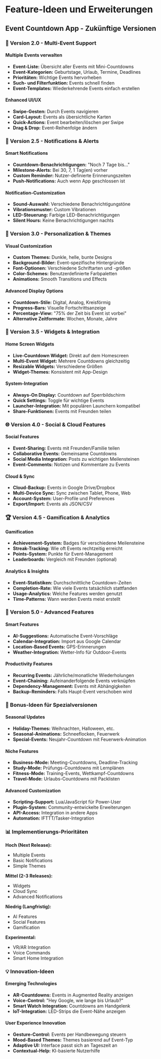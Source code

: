 # Feature-Ideen und Erweiterungen
## Event Countdown App - Zukünftige Versionen

### 🎯 Version 2.0 - Multi-Event Support

#### Multiple Events verwalten
- **Event-Liste:** Übersicht aller Events mit Mini-Countdowns
- **Event-Kategorien:** Geburtstage, Urlaub, Termine, Deadlines
- **Prioritäten:** Wichtige Events hervorheben
- **Such- und Filterfunktion:** Events schnell finden
- **Event-Templates:** Wiederkehrende Events einfach erstellen

#### Enhanced UI/UX
- **Swipe-Gesten:** Durch Events navigieren
- **Card-Layout:** Events als übersichtliche Karten
- **Quick-Actions:** Event bearbeiten/löschen per Swipe
- **Drag & Drop:** Event-Reihenfolge ändern

### 🔔 Version 2.5 - Notifications & Alerts

#### Smart Notifications
- **Countdown-Benachrichtigungen:** "Noch 7 Tage bis..."
- **Milestone-Alerts:** Bei 30, 7, 1 Tag(en) vorher
- **Custom Reminder:** Nutzer-definierte Erinnerungszeiten
- **Push-Notifications:** Auch wenn App geschlossen ist

#### Notification-Customization
- **Sound-Auswahl:** Verschiedene Benachrichtigungstöne
- **Vibrationsmuster:** Custom Vibrationen
- **LED-Steuerung:** Farbige LED-Benachrichtigungen
- **Silent Hours:** Keine Benachrichtigungen nachts

### 🎨 Version 3.0 - Personalization & Themes

#### Visual Customization
- **Custom Themes:** Dunkle, helle, bunte Designs
- **Background-Bilder:** Event-spezifische Hintergründe
- **Font-Optionen:** Verschiedene Schriftarten und -größen
- **Color-Schemes:** Benutzerdefinierte Farbpaletten
- **Animations:** Smooth Transitions und Effects

#### Advanced Display Options
- **Countdown-Stile:** Digital, Analog, Kreisförmig
- **Progress-Bars:** Visuelle Fortschrittsanzeige
- **Percentage-View:** "75% der Zeit bis Event ist vorbei"
- **Alternative Zeitformate:** Wochen, Monate, Jahre

### 📱 Version 3.5 - Widgets & Integration

#### Home Screen Widgets
- **Live-Countdown Widget:** Direkt auf dem Homescreen
- **Multi-Event Widget:** Mehrere Countdowns gleichzeitig
- **Resizable Widgets:** Verschiedene Größen
- **Widget-Themes:** Konsistent mit App-Design

#### System-Integration
- **Always-On Display:** Countdown auf Sperrbildschirm
- **Quick Settings:** Toggle für wichtige Events
- **Launcher-Integration:** Mit populären Launchern kompatibel
- **Share-Funktionen:** Events mit Freunden teilen

### 🌐 Version 4.0 - Social & Cloud Features

#### Social Features
- **Event-Sharing:** Events mit Freunden/Familie teilen
- **Collaborative Events:** Gemeinsame Countdowns
- **Social Media Integration:** Posts zu wichtigen Meilensteinen
- **Event-Comments:** Notizen und Kommentare zu Events

#### Cloud & Sync
- **Cloud-Backup:** Events in Google Drive/Dropbox
- **Multi-Device Sync:** Sync zwischen Tablet, Phone, Web
- **Account-System:** User-Profile und Preferences
- **Export/Import:** Events als JSON/CSV

### 🏆 Version 4.5 - Gamification & Analytics

#### Gamification
- **Achievement-System:** Badges für verschiedene Meilensteine
- **Streak-Tracking:** Wie oft Events rechtzeitig erreicht
- **Points-System:** Punkte für Event-Management
- **Leaderboards:** Vergleich mit Freunden (optional)

#### Analytics & Insights
- **Event-Statistiken:** Durchschnittliche Countdown-Zeiten
- **Completion-Rate:** Wie viele Events tatsächlich stattfanden
- **Usage-Analytics:** Welche Features werden genutzt
- **Time-Patterns:** Wann werden Events meist erstellt

### 🔧 Version 5.0 - Advanced Features

#### Smart Features
- **AI-Suggestions:** Automatische Event-Vorschläge
- **Calendar-Integration:** Import aus Google Calendar
- **Location-Based Events:** GPS-Erinnerungen
- **Weather-Integration:** Wetter-Info für Outdoor-Events

#### Productivity Features
- **Recurring Events:** Jährliche/monatliche Wiederholungen
- **Event-Chaining:** Aufeinanderfolgende Events verknüpfen
- **Dependency-Management:** Events mit Abhängigkeiten
- **Backup-Reminders:** Falls Haupt-Event verschoben wird

### 🎁 Bonus-Ideen für Spezialversionen

#### Seasonal Updates
- **Holiday-Themes:** Weihnachten, Halloween, etc.
- **Seasonal-Animations:** Schneeflocken, Feuerwerk
- **Special-Events:** Neujahr-Countdown mit Feuerwerk-Animation

#### Niche Features
- **Business-Mode:** Meeting-Countdowns, Deadline-Tracking
- **Study-Mode:** Prüfungs-Countdowns mit Lernplänen
- **Fitness-Mode:** Training-Events, Wettkampf-Countdowns
- **Travel-Mode:** Urlaubs-Countdowns mit Packlisten

#### Advanced Customization
- **Scripting-Support:** Lua/JavaScript für Power-User
- **Plugin-System:** Community-entwickelte Erweiterungen
- **API-Access:** Integration in andere Apps
- **Automation:** IFTTT/Tasker-Integration

### 📊 Implementierungs-Prioritäten

**Hoch (Next Release):**
- Multiple Events
- Basic Notifications
- Simple Themes

**Mittel (2-3 Releases):**
- Widgets
- Cloud Sync
- Advanced Notifications

**Niedrig (Langfristig):**
- AI Features
- Social Features
- Gamification

**Experimental:**
- VR/AR Integration
- Voice Commands
- Smart Home Integration

### 💡 Innovation-Ideen

#### Emerging Technologies
- **AR-Countdowns:** Events in Augmented Reality anzeigen
- **Voice-Control:** "Hey Google, wie lange bis Urlaub?"
- **Smart Watch Integration:** Countdowns am Handgelenk
- **IoT-Integration:** LED-Strips die Event-Nähe anzeigen

#### User Experience Innovation
- **Gesture-Control:** Events per Handbewegung steuern
- **Mood-Based Themes:** Themes basierend auf Event-Typ
- **Adaptive UI:** Interface passt sich an Tageszeit an
- **Contextual-Help:** KI-basierte Nutzerhilfe